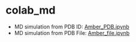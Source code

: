 # colab_md
- MD simulation from PDB ID: [Amber_PDB.ipynb](https://colab.research.google.com/github/cddlab/colab_md/blob/main/Amber_PDB.ipynb)
- MD simulation from PDB File: [Amber_file.ipynb](https://colab.research.google.com/github/cddlab/colab_md/blob/main/Amber_file.ipynb)
